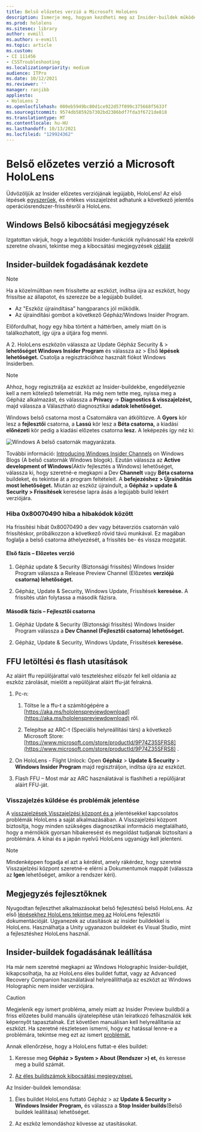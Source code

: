 ```yaml
---
title: Belső előzetes verzió a Microsoft HoloLens
description: Ismerje meg, hogyan kezdheti meg az Insider-buildek működését, és hogyan adhat értékes visszajelzést a következő jelentős operációsrendszer-frissítésről a HoloLens.
ms.prod: hololens
ms.sitesec: library
author: evmill
ms.author: v-evmill
ms.topic: article
ms.custom:
- CI 111456
- CSSTroubleshooting
ms.localizationpriority: medium
audience: ITPro
ms.date: 10/12/2021
ms.reviewer: ''
manager: ranjibb
appliesto:
- HoloLens 2
ms.openlocfilehash: 080eb5949bc80d1ce922d57f099c375668f5633f
ms.sourcegitcommit: 9574db58592b7302bd2386bdf7fda3f6721de818
ms.translationtype: MT
ms.contentlocale: hu-HU
ms.lasthandoff: 10/13/2021
ms.locfileid: "129924362"
---
```

# <a name="insider-preview-for-microsoft-hololens"></a>Belső előzetes verzió a Microsoft HoloLens

Üdvözöljük az Insider előzetes verziójának legújabb, HoloLens! Az első lépések [egyszerűek,](hololens-insider.md#start-receiving-insider-builds) és értékes visszajelzést adhatunk a következő jelentős operációsrendszer-frissítésről a HoloLens.

## <a name="windows-insider-release-notes"></a>Windows Belső kibocsátási megjegyzések

Izgatottan várjuk, hogy a legutóbbi Insider-funkciók nyilvánosak! Ha ezekről szeretne olvasni, tekintse meg a kibocsátási megjegyzések [oldalát](hololens-release-notes.md)

## <a name="start-receiving-insider-builds"></a>Insider-buildek fogadásának kezdete

> [!NOTE]
> Ha a közelmúltban nem frissítette az eszközt, indítsa újra az eszközt, hogy frissítse az állapotot, és szerezze be a legújabb buildet.
>
> - Az "Eszköz újraindítása" hangparancs jól működik.
> - Az újraindítási gombot a következő Gépház/Windows Insider Program.
>
> Előfordulhat, hogy egy hiba történt a háttérben, amely miatt ön is találkozhatott, így újra a útjára fog menni.

A 2. HoloLens eszközön válassza az Update Gépház Security &  >  **lehetőséget Windows Insider Program** és válassza az  >   Első **lépések lehetőséget.** Csatolja a regisztrációhoz használt fiókot Windows Insiderben.

> [!NOTE]
> Ahhoz, hogy regisztrálja az eszközt az Insider-buildekbe, engedélyeznie kell a nem kötelező telemetriát. Ha még nem tette meg, nyissa meg a Gépház alkalmazást, és válassza a **Privacy**  ->  **Diagnostics & visszajelzést,** majd válassza a Választható diagnosztikai **adatok lehetőséget.**

Windows belső csatorna most a Csatornákra van átköltözve. A **Gyors** kör lesz a **fejlesztői** csatorna, a **Lassú** kör lesz a **Béta csatorna,** a kiadási **előnézeti** kör pedig a kiadási előzetes csatorna **lesz.** A leképezés így néz ki:

![Windows A belső csatornák magyarázata.](images/WindowsInsiderChannels.png)

További információ: [Introducing Windows Insider Channels](https://blogs.windows.com/windowsexperience/2020/06/15/introducing-windows-insider-channels) on Windows Blogs (A belső csatornák Windows blogok).
Ezután válassza az **Active development of Windows**(Aktív fejlesztés a Windows) lehetőséget, válassza ki, hogy szeretné-e megkapni a Dev **Channelt** vagy **Béta csatorna** buildeket, és tekintse át a program feltételeit.
A **befejezéshez > Újraindítás most lehetőséget.** Miután az eszköz újraindult, a **Gépház > update & Security > Frissítések** keresése lapra ásás a legújabb build lekért verziójára.

### <a name="update-error-0x80070490-work-around"></a>Hiba 0x80070490 hiba a hibakódok között

Ha frissítési hibát 0x80070490 a dev vagy bétaverziós csatornán való frissítéskor, próbálkozzon a következő rövid távú munkával. Ez magában foglalja a belső csatorna áthelyezését, a frissítés be- és vissza mozgatát.

#### <a name="stage-one---release-preview"></a>Első fázis – Előzetes verzió

1. Gépház update & Security (Biztonsági frissítés) Windows Insider Program válassza a Release Preview Channel (Előzetes **verziójú csatorna) lehetőséget.**

2. Gépház, Update & Security, Windows Update, Frissítések **keresése.** A frissítés után folytassa a második fázisra.

#### <a name="stage-two---dev-channel"></a>Második fázis – Fejlesztői csatorna

1. Gépház Update & Security (Biztonsági frissítés) Windows Insider Program válassza a **Dev Channel (Fejlesztői csatorna) lehetőséget.**

2. Gépház, Update & Security, Windows Update, Frissítések **keresése.**

## <a name="ffu-download-and-flash-directions"></a>FFU letöltési és flash utasítások

Az aláírt ffu repülőjárattal való teszteléshez először fel kell oldania az eszköz zárolását, mielőtt a repülőjárat aláírt ffu-ját felrakná.

1. Pc-n:
    1. Töltse le a ffu-t a számítógépére a [https://aka.ms/hololenspreviewdownload](https://aka.ms/hololenspreviewdownload) ről.

    1. Telepítse az ARC-t (Speciális helyreállítási társ) a következő Microsoft Store: [https://www.microsoft.com/store/productId/9P74Z35SFRS8](https://www.microsoft.com/store/productId/9P74Z35SFRS8) .

1. On HoloLens - Flight Unlock: Open **Gépház**  >  **Update & Security**  >  **Windows Insider Program** majd regisztráljon, indítsa újra az eszközt.

1. Flash FFU – Most már az ARC használatával is flashlheti a repülőjárat aláírt FFU-ját.

### <a name="provide-feedback-and-report-issues"></a>Visszajelzés küldése és problémák jelentése

A [visszajelzések Visszajelzési központ és a](hololens-feedback.md) jelentésekkel kapcsolatos problémák HoloLens a saját alkalmazásában. A Visszajelzési központ biztosítja, hogy minden szükséges diagnosztikai információ megtalálható, hogy a mérnökök gyorsan hibakeresést és megoldást tudjanak biztosítani a problémára.  A kínai és a japán nyelvű HoloLens ugyanúgy kell jelenteni.

> [!NOTE]
> Mindenképpen fogadja el azt a kérdést, amely rákérdez, hogy szeretné Visszajelzési központ szeretné-e elérni a Dokumentumok mappát (válassza az **Igen** lehetőséget, amikor a rendszer kéri).

## <a name="note-for-developers"></a>Megjegyzés fejlesztőknek

Nyugodtan fejleszthet alkalmazásokat belső fejlesztésű belső HoloLens.  Az első [lépésekhez HoloLens tekintse meg az](https://developer.microsoft.com/windows/mixed-reality/development) HoloLens fejlesztői dokumentációját. Ugyanezek az utasítások az insider buildekkel is HoloLens.  Használhatja a Unity ugyanazon buildeket és Visual Studio, mint a fejlesztéshez HoloLens használ.

## <a name="stop-receiving-insider-builds"></a>Insider-buildek fogadásának leállítása

Ha már nem szeretné megkapni az Windows Holographic Insider-buildjét, kikapcsolhatja, ha az HoloLens éles buildet futtat, vagy az Advanced Recovery Companion használatával helyreállíthatja az eszközt az Windows Holographic nem insider verziójára. [](hololens-recovery.md)

> [!CAUTION]
> Megjelenik egy ismert probléma, amely miatt az Insider Preview buildből a friss előzetes build manuális újratelepítése után leiratkozó felhasználók kék képernyőt tapasztalnak. Ezt követően manuálisan kell helyreállítania az eszközt. Ha szeretné részletesen ismerni, hogy ez hatással lenne-e a problémára, tekintse meg ezt az ismert [problémát.](hololens-troubleshooting.md#blue-screen-after-unenrolling-from-insider-preview-on-a-device-flashed-with-an-insider-build)

Annak ellenőrzése, hogy a HoloLens futtat-e éles buildet:

1. Keresse meg **Gépház > System > About (Rendszer >) et,** és keresse meg a build számát.

1. [Az éles buildszámok kibocsátási megjegyzései.](hololens-release-notes.md)

Az Insider-buildek lemondása:

1. Éles buildet HoloLens futtató Gépház > az **Update & Security > Windows Insider Program,** és válassza a **Stop Insider builds**(Belső buildek leállítása) lehetőséget.

1. Az eszköz lemondáshoz kövesse az utasításokat.
